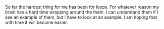 So far the hardest thing for me has been for loops. For whatever reason my  brain has a hard time wrapping around the them. I can understand them  if I see an example of them, but I have to look at an example. I am hoping that with time it will become easier.